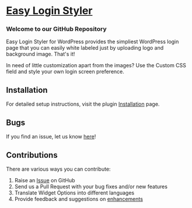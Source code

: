# [Easy Login Styler](https://wordpress.org/plugins/easy-login-styler/) #

### Welcome to our GitHub Repository

Easy Login Styler for WordPress provides the simpliest WordPress login page that you can easily white labeled just by uploading logo and background image. That's it!

In need of little customization apart from the images? Use the Custom CSS field and style your own login screen preference.


## Installation ##

For detailed setup instructions, visit the plugin [Installation](https://wordpress.org/plugins/easy-login-styler/installation/) page.

## Bugs ##
If you find an issue, let us know [here](https://github.com/phpbits/easy-login-styler/issues)!


## Contributions ##
There are various ways you can contribute:

1. Raise an [Issue](https://github.com/phpbits/easy-login-styler/issues) on GitHub
2. Send us a Pull Request with your bug fixes and/or new features
3. Translate Widget Options into different languages
4. Provide feedback and suggestions on [enhancements](https://github.com/phpbits/easy-login-styler/issues)
